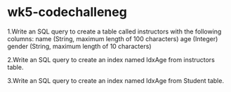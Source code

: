 # wk5-codechalleneg

1.Write an SQL query to create a table called instructors with the following columns:
name (String, maximum length of 100 characters)
age (Integer)
gender (String, maximum length of 10 characters)

2.Write an SQL query to create an index named IdxAge from instructors table.

3.Write an SQL query to create an index named IdxAge from Student table.
